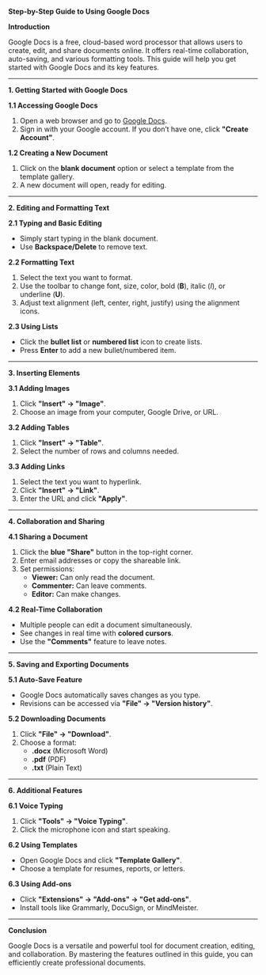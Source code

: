 **Step-by-Step Guide to Using Google Docs**

**Introduction**

Google Docs is a free, cloud-based word processor that allows users to create, edit, and share documents online. It offers real-time collaboration, auto-saving, and various formatting tools. This guide will help you get started with Google Docs and its key features.

---

**1️. Getting Started with Google Docs**

**1.1 Accessing Google Docs**

1. Open a web browser and go to [Google Docs](https://docs.google.com/).  
2. Sign in with your Google account. If you don’t have one, click **"Create Account"**.

**1.2 Creating a New Document**

1. Click on the **blank document** option or select a template from the template gallery.  
2. A new document will open, ready for editing.

---

**2️. Editing and Formatting Text**

**2.1 Typing and Basic Editing**

* Simply start typing in the blank document.  
* Use **Backspace/Delete** to remove text.

**2.2 Formatting Text**

1. Select the text you want to format.  
2. Use the toolbar to change font, size, color, bold (**B**), italic (*I*), or underline (**U**).  
3. Adjust text alignment (left, center, right, justify) using the alignment icons.

**2.3 Using Lists**

* Click the **bullet list** or **numbered list** icon to create lists.  
* Press **Enter** to add a new bullet/numbered item.

---

**3️. Inserting Elements**

**3.1 Adding Images**

1. Click **"Insert" → "Image"**.  
2. Choose an image from your computer, Google Drive, or URL.

**3.2 Adding Tables**

1. Click **"Insert" → "Table"**.  
2. Select the number of rows and columns needed.

**3.3 Adding Links**

1. Select the text you want to hyperlink.  
2. Click **"Insert" → "Link"**.  
3. Enter the URL and click **"Apply"**.

---

**4️. Collaboration and Sharing**

**4.1 Sharing a Document**

1. Click the **blue "Share"** button in the top-right corner.  
2. Enter email addresses or copy the shareable link.  
3. Set permissions:  
   * **Viewer:** Can only read the document.  
   * **Commenter:** Can leave comments.  
   * **Editor:** Can make changes.

**4.2 Real-Time Collaboration**

* Multiple people can edit a document simultaneously.  
* See changes in real time with **colored cursors**.  
* Use the **"Comments"** feature to leave notes.

---

**5️. Saving and Exporting Documents**

**5.1 Auto-Save Feature**

* Google Docs automatically saves changes as you type.  
* Revisions can be accessed via **"File" → "Version history"**.

**5.2 Downloading Documents**

1. Click **"File" → "Download"**.  
2. Choose a format:  
   * **.docx** (Microsoft Word)  
   * **.pdf** (PDF)  
   * **.txt** (Plain Text)

---

**6️. Additional Features**

**6.1 Voice Typing**

1. Click **"Tools" → "Voice Typing"**.  
2. Click the microphone icon and start speaking.

**6.2 Using Templates**

* Open Google Docs and click **"Template Gallery"**.  
* Choose a template for resumes, reports, or letters.

**6.3 Using Add-ons**

* Click **"Extensions" → "Add-ons" → "Get add-ons"**.  
* Install tools like Grammarly, DocuSign, or MindMeister.

---

**Conclusion**

Google Docs is a versatile and powerful tool for document creation, editing, and collaboration. By mastering the features outlined in this guide, you can efficiently create professional documents.

 


